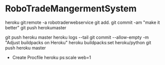 # RoboTradeMangermentSystem

heroku git:remote -a robotraderwebservice
git add.
git commit -am "make it better"
git push herokumaster

git push heroku master
heroku logs --tail
git commit --allow-empty -m "Adjust buildpacks on Heroku"
heroku buildpacks:set heroku/python
git push heroku master
- Create Procfile
heroku ps:scale web=1